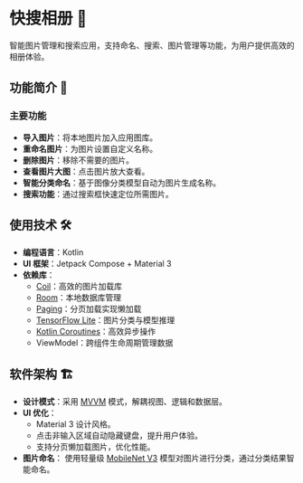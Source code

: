 # 快搜相册 📸  
智能图片管理和搜索应用，支持命名、搜索、图片管理等功能，为用户提供高效的相册体验。


## 功能简介 🎯

### 主要功能
- **导入图片**：将本地图片加入应用图库。
- **重命名图片**：为图片设置自定义名称。
- **删除图片**：移除不需要的图片。
- **查看图片大图**：点击图片放大查看。
- **智能分类命名**：基于图像分类模型自动为图片生成名称。
- **搜索功能**：通过搜索框快速定位所需图片。


## 使用技术 🛠️

- **编程语言**：Kotlin
- **UI 框架**：Jetpack Compose + Material 3
- **依赖库**：
  - [Coil](https://coil-kt.github.io/coil/)：高效的图片加载库
  - [Room](https://developer.android.com/jetpack/androidx/releases/room)：本地数据库管理
  - [Paging](https://developer.android.com/jetpack/androidx/releases/paging)：分页加载实现懒加载
  - [TensorFlow Lite](https://www.tensorflow.org/lite)：图片分类与模型推理
  - [Kotlin Coroutines](https://kotlinlang.org/docs/coroutines-overview.html)：高效异步操作
  - ViewModel：跨组件生命周期管理数据

 
## 软件架构 🏗️

 - **设计模式**：采用 [MVVM](https://developer.android.com/topic/architecture) 模式，解耦视图、逻辑和数据层。
 - **UI 优化**：
      - Material 3 设计风格。
      - 点击非输入区域自动隐藏键盘，提升用户体验。
      - 支持分页懒加载图片，优化性能。
 - **图片命名**： 使用轻量级 [MobileNet V3](https://arxiv.org/abs/1905.02244) 模型对图片进行分类，通过分类结果智能命名。
